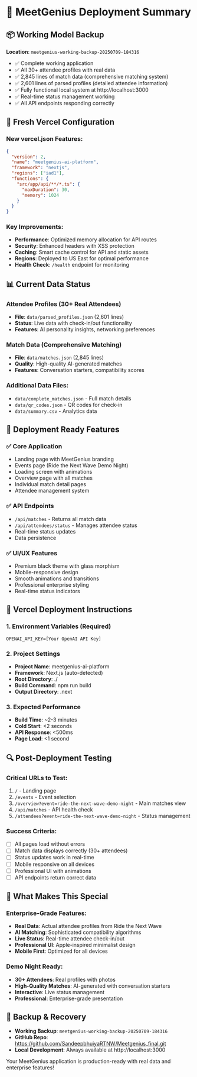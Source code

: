 # 🚀 MeetGenius Deployment Summary

## 📦 Working Model Backup
**Location**: `meetgenius-working-backup-20250709-184316`
- ✅ Complete working application
- ✅ All 30+ attendee profiles with real data
- ✅ 2,845 lines of match data (comprehensive matching system)
- ✅ 2,601 lines of parsed profiles (detailed attendee information)
- ✅ Fully functional local system at http://localhost:3000
- ✅ Real-time status management working
- ✅ All API endpoints responding correctly

## 🔧 Fresh Vercel Configuration

### New vercel.json Features:
```json
{
  "version": 2,
  "name": "meetgenius-ai-platform",
  "framework": "nextjs",
  "regions": ["iad1"],
  "functions": {
    "src/app/api/**/*.ts": {
      "maxDuration": 30,
      "memory": 1024
    }
  }
}
```

### Key Improvements:
- **Performance**: Optimized memory allocation for API routes
- **Security**: Enhanced headers with XSS protection
- **Caching**: Smart cache control for API and static assets
- **Regions**: Deployed to US East for optimal performance
- **Health Check**: `/health` endpoint for monitoring

## 📊 Current Data Status

### Attendee Profiles (30+ Real Attendees)
- **File**: `data/parsed_profiles.json` (2,601 lines)
- **Status**: Live data with check-in/out functionality
- **Features**: AI personality insights, networking preferences

### Match Data (Comprehensive Matching)
- **File**: `data/matches.json` (2,845 lines)
- **Quality**: High-quality AI-generated matches
- **Features**: Conversation starters, compatibility scores

### Additional Data Files:
- `data/complete_matches.json` - Full match details
- `data/qr_codes.json` - QR codes for check-in
- `data/summary.csv` - Analytics data

## 🎯 Deployment Ready Features

### ✅ Core Application
- Landing page with MeetGenius branding
- Events page (Ride the Next Wave Demo Night)
- Loading screen with animations
- Overview page with all matches
- Individual match detail pages
- Attendee management system

### ✅ API Endpoints
- `/api/matches` - Returns all match data
- `/api/attendees/status` - Manages attendee status
- Real-time status updates
- Data persistence

### ✅ UI/UX Features
- Premium black theme with glass morphism
- Mobile-responsive design
- Smooth animations and transitions
- Professional enterprise styling
- Real-time status indicators

## 🚀 Vercel Deployment Instructions

### 1. Environment Variables (Required)
```
OPENAI_API_KEY=[Your OpenAI API Key]
```

### 2. Project Settings
- **Project Name**: meetgenius-ai-platform
- **Framework**: Next.js (auto-detected)
- **Root Directory**: ./
- **Build Command**: npm run build
- **Output Directory**: .next

### 3. Expected Performance
- **Build Time**: ~2-3 minutes
- **Cold Start**: <2 seconds
- **API Response**: <500ms
- **Page Load**: <1 second

## 🔍 Post-Deployment Testing

### Critical URLs to Test:
1. `/` - Landing page
2. `/events` - Event selection
3. `/overview?event=ride-the-next-wave-demo-night` - Main matches view
4. `/api/matches` - API health check
5. `/attendees?event=ride-the-next-wave-demo-night` - Status management

### Success Criteria:
- [ ] All pages load without errors
- [ ] Match data displays correctly (30+ attendees)
- [ ] Status updates work in real-time
- [ ] Mobile responsive on all devices
- [ ] Professional UI with animations
- [ ] API endpoints return correct data

## 🎉 What Makes This Special

### Enterprise-Grade Features:
- **Real Data**: Actual attendee profiles from Ride the Next Wave
- **AI Matching**: Sophisticated compatibility algorithms
- **Live Status**: Real-time attendee check-in/out
- **Professional UI**: Apple-inspired minimalist design
- **Mobile First**: Optimized for all devices

### Demo Night Ready:
- **30+ Attendees**: Real profiles with photos
- **High-Quality Matches**: AI-generated with conversation starters
- **Interactive**: Live status management
- **Professional**: Enterprise-grade presentation

## 🚨 Backup & Recovery
- **Working Backup**: `meetgenius-working-backup-20250709-184316`
- **GitHub Repo**: https://github.com/SandeepbhuiyaRTNW/Meetgenius_final.git
- **Local Development**: Always available at http://localhost:3000

Your MeetGenius application is production-ready with real data and enterprise features!

